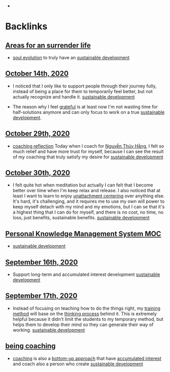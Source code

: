 - 

# Backlinks
## [Areas for an surrender life](<Areas for an surrender life.md>)
- [soul evolution](<soul evolution.md>) to truly have an [sustainable development](<sustainable development.md>)

## [October 14th, 2020](<October 14th, 2020.md>)
- I noticed that I only like to support people through their journey fully, instead of being a place for them to temporarily feel better, but not actually recognize and handle it. [sustainable development](<sustainable development.md>)

- The reason why I feel [grateful](<grateful.md>) is at least now I'm not wasting time for half-solutions anymore and can only focus to work on a true [sustainable development](<sustainable development.md>).

## [October 29th, 2020](<October 29th, 2020.md>)
- [coaching reflection](<coaching reflection.md>) Today when I coach for [Nguyễn Thúy Hằng](<Nguyễn Thúy Hằng.md>), I felt so much relief and have more trust for myself, because I can see the result of my coaching that truly satisfy my desire for [sustainable development](<sustainable development.md>)

## [October 30th, 2020](<October 30th, 2020.md>)
- I felt quite hot when meditation but actually I can felt that I become better over time when I'm keep relax and release. I also noticed that at least I want to learn to enjoy [unattachment centering](<unattachment centering.md>) over anything else. It's hard, it's challenging, and it requires me to use my own will power to keep myself detach with my mind and my emotions, but I can se that it's a highest thing that I can do for myself, and there is no cost, no time, no loss, just benefits, sustainable benefits. [sustainable development](<sustainable development.md>)

## [Personal Knowledge Management System MOC](<Personal Knowledge Management System MOC.md>)
- [sustainable development](<sustainable development.md>)

## [September 16th, 2020](<September 16th, 2020.md>)
- Support long-term and accumulated interest development [sustainable development](<sustainable development.md>)

## [September 17th, 2020](<September 17th, 2020.md>)
- Instead of focusing on teaching how to do the things right, my [training method](<training method.md>) will base on the [thinking process](<thinking process.md>) behind it. This is extremely helpful because it didn't limit the students to my temporary method, but helps them to develop their mind so they can generate their way of working. [sustainable development](<sustainable development.md>)

## [being coaching](<being coaching.md>)
- [coaching](<coaching.md>) is also a [bottom-up approach](<bottom-up approach.md>) that have [accumulated interest](<accumulated interest.md>) and coach also a person who create [sustainable development](<sustainable development.md>)


